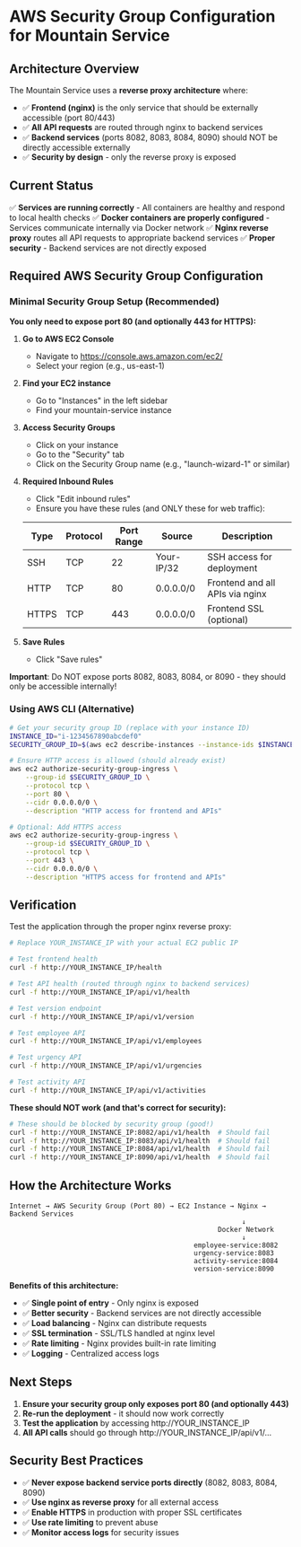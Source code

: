 # AWS Security Group Configuration for Mountain Service

## Architecture Overview

The Mountain Service uses a **reverse proxy architecture** where:
- ✅ **Frontend (nginx)** is the only service that should be externally accessible (port 80/443)
- ✅ **All API requests** are routed through nginx to backend services
- ✅ **Backend services** (ports 8082, 8083, 8084, 8090) should NOT be directly accessible externally
- ✅ **Security by design** - only the reverse proxy is exposed

## Current Status

✅ **Services are running correctly** - All containers are healthy and respond to local health checks
✅ **Docker containers are properly configured** - Services communicate internally via Docker network
✅ **Nginx reverse proxy** routes all API requests to appropriate backend services
✅ **Proper security** - Backend services are not directly exposed

## Required AWS Security Group Configuration

### Minimal Security Group Setup (Recommended)

**You only need to expose port 80 (and optionally 443 for HTTPS):**

1. **Go to AWS EC2 Console**
   - Navigate to https://console.aws.amazon.com/ec2/
   - Select your region (e.g., us-east-1)

2. **Find your EC2 instance**
   - Go to "Instances" in the left sidebar
   - Find your mountain-service instance

3. **Access Security Groups**
   - Click on your instance
   - Go to the "Security" tab
   - Click on the Security Group name (e.g., "launch-wizard-1" or similar)

4. **Required Inbound Rules**
   - Click "Edit inbound rules"
   - Ensure you have these rules (and ONLY these for web traffic):

   | Type | Protocol | Port Range | Source | Description |
   |------|----------|------------|--------|-------------|
   | SSH | TCP | 22 | Your-IP/32 | SSH access for deployment |
   | HTTP | TCP | 80 | 0.0.0.0/0 | Frontend and all APIs via nginx |
   | HTTPS | TCP | 443 | 0.0.0.0/0 | Frontend SSL (optional) |

5. **Save Rules**
   - Click "Save rules"

**Important**: Do NOT expose ports 8082, 8083, 8084, or 8090 - they should only be accessible internally!

### Using AWS CLI (Alternative)

```bash
# Get your security group ID (replace with your instance ID)
INSTANCE_ID="i-1234567890abcdef0"
SECURITY_GROUP_ID=$(aws ec2 describe-instances --instance-ids $INSTANCE_ID --query 'Reservations[0].Instances[0].SecurityGroups[0].GroupId' --output text)

# Ensure HTTP access is allowed (should already exist)
aws ec2 authorize-security-group-ingress \
    --group-id $SECURITY_GROUP_ID \
    --protocol tcp \
    --port 80 \
    --cidr 0.0.0.0/0 \
    --description "HTTP access for frontend and APIs"

# Optional: Add HTTPS access
aws ec2 authorize-security-group-ingress \
    --group-id $SECURITY_GROUP_ID \
    --protocol tcp \
    --port 443 \
    --cidr 0.0.0.0/0 \
    --description "HTTPS access for frontend and APIs"
```

## Verification

Test the application through the proper nginx reverse proxy:

```bash
# Replace YOUR_INSTANCE_IP with your actual EC2 public IP

# Test frontend health
curl -f http://YOUR_INSTANCE_IP/health

# Test API health (routed through nginx to backend services)
curl -f http://YOUR_INSTANCE_IP/api/v1/health

# Test version endpoint
curl -f http://YOUR_INSTANCE_IP/api/v1/version

# Test employee API
curl -f http://YOUR_INSTANCE_IP/api/v1/employees

# Test urgency API
curl -f http://YOUR_INSTANCE_IP/api/v1/urgencies

# Test activity API
curl -f http://YOUR_INSTANCE_IP/api/v1/activities
```

**These should NOT work (and that's correct for security):**
```bash
# These should be blocked by security group (good!)
curl -f http://YOUR_INSTANCE_IP:8082/api/v1/health  # Should fail
curl -f http://YOUR_INSTANCE_IP:8083/api/v1/health  # Should fail
curl -f http://YOUR_INSTANCE_IP:8084/api/v1/health  # Should fail
curl -f http://YOUR_INSTANCE_IP:8090/api/v1/health  # Should fail
```

## How the Architecture Works

```
Internet → AWS Security Group (Port 80) → EC2 Instance → Nginx → Backend Services
                                                          ↓
                                                    Docker Network
                                                          ↓
                                              employee-service:8082
                                              urgency-service:8083
                                              activity-service:8084
                                              version-service:8090
```

**Benefits of this architecture:**
- ✅ **Single point of entry** - Only nginx is exposed
- ✅ **Better security** - Backend services are not directly accessible
- ✅ **Load balancing** - Nginx can distribute requests
- ✅ **SSL termination** - SSL/TLS handled at nginx level
- ✅ **Rate limiting** - Nginx provides built-in rate limiting
- ✅ **Logging** - Centralized access logs

## Next Steps

1. **Ensure your security group only exposes port 80 (and optionally 443)**
2. **Re-run the deployment** - it should now work correctly
3. **Test the application** by accessing http://YOUR_INSTANCE_IP
4. **All API calls** should go through http://YOUR_INSTANCE_IP/api/v1/...

## Security Best Practices

- ✅ **Never expose backend service ports directly** (8082, 8083, 8084, 8090)
- ✅ **Use nginx as reverse proxy** for all external access
- ✅ **Enable HTTPS** in production with proper SSL certificates
- ✅ **Use rate limiting** to prevent abuse
- ✅ **Monitor access logs** for security issues
